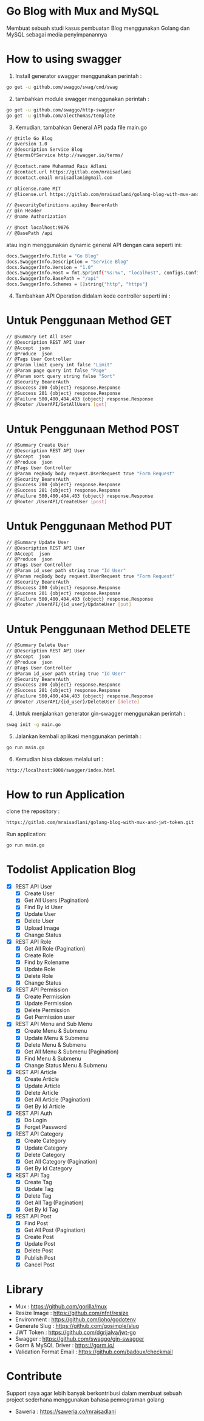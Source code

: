 # Go Blog with Mux and MySQL
Membuat sebuah studi kasus pembuatan Blog menggunakan Golang dan MySQL sebagai media penyimpanannya

# How to using swagger
1. Install generator swagger menggunakan perintah :
```sh
go get -u github.com/swaggo/swag/cmd/swag
```
2. tambahkan module swagger menggunakan perintah :
```sh
go get -u github.com/swaggo/http-swagger
go get -u github.com/alecthomas/template
```
3. Kemudian, tambahkan General API pada file main.go
 ```sh
// @title Go Blog
// @version 1.0
// @description Service Blog
// @termsOfService http://swagger.io/terms/

// @contact.name Muhammad Rais Adlani
// @contact.url https://gitlab.com/mraisadlani
// @contact.email mraisadlani@gmail.com

// @license.name MIT
// @license.url https://gitlab.com/mraisadlani/golang-blog-with-mux-and-jwt-token/-/blob/main/LICENSE

// @securityDefinitions.apikey BearerAuth
// @in Header
// @name Authorization

// @host localhost:9876
// @BasePath /api
 ```
atau ingin menggunakan dynamic general API dengan cara seperti ini:
```sh
docs.SwaggerInfo.Title = "Go Blog"
docs.SwaggerInfo.Description = "Service Blog"
docs.SwaggerInfo.Version = "1.0"
docs.SwaggerInfo.Host = fmt.Sprintf("%s:%v", "localhost", configs.Config.Server.PORT)
docs.SwaggerInfo.BasePath = "/api"
docs.SwaggerInfo.Schemes = []string{"http", "https"}
```

4. Tambahkan API Operation didalam kode controller seperti ini :
# Untuk Penggunaan Method GET
```sh
// @Summary Get All User
// @Description REST API User
// @Accept  json
// @Produce  json
// @Tags User Controller
// @Param limit query int false "Limit"
// @Param page query int false "Page"
// @Param sort query string false "Sort"
// @Security BearerAuth
// @Success 200 {object} response.Response
// @Success 201 {object} response.Response
// @Failure 500,400,404,403 {object} response.Response
// @Router /UserAPI/GetAllUsers [get]
```

# Untuk Penggunaan Method POST
```sh
// @Summary Create User
// @Description REST API User
// @Accept  json
// @Produce  json
// @Tags User Controller
// @Param reqBody body request.UserRequest true "Form Request"
// @Security BearerAuth
// @Success 200 {object} response.Response
// @Success 201 {object} response.Response
// @Failure 500,400,404,403 {object} response.Response
// @Router /UserAPI/CreateUser [post]
```

# Untuk Penggunaan Method PUT
```sh
// @Summary Update User
// @Description REST API User
// @Accept  json
// @Produce  json
// @Tags User Controller
// @Param id_user path string true "Id User"
// @Param reqBody body request.UserRequest true "Form Request"
// @Security BearerAuth
// @Success 200 {object} response.Response
// @Success 201 {object} response.Response
// @Failure 500,400,404,403 {object} response.Response
// @Router /UserAPI/{id_user}/UpdateUser [put]
```

# Untuk Penggunaan Method DELETE
```sh
// @Summary Delete User
// @Description REST API User
// @Accept  json
// @Produce  json
// @Tags User Controller
// @Param id_user path string true "Id User"
// @Security BearerAuth
// @Success 200 {object} response.Response
// @Success 201 {object} response.Response
// @Failure 500,400,404,403 {object} response.Response
// @Router /UserAPI/{id_user}/DeleteUser [delete]
```

4. Untuk menjalankan generator gin-swagger menggunakan perintah :
```sh
swag init -g main.go
```

5. Jalankan kembali aplikasi menggunakan perintah :
```sh
go run main.go
```

6. Kemudian bisa diakses melalui url :
```sh
http://localhost:9000/swagger/index.html
```

# How to run Application
clone the repository :
```sh
https://gitlab.com/mraisadlani/golang-blog-with-mux-and-jwt-token.git
```

Run application:
```sh
go run main.go
```

# Todolist Application Blog
- [x] REST API User
  - [x] Create User
  - [x] Get All Users (Pagination)
  - [x] Find By Id User
  - [x] Update User
  - [x] Delete User
  - [x] Upload Image
  - [x] Change Status
- [x] REST API Role
  - [x] Get All Role (Pagination)
  - [x] Create Role
  - [x] Find by Rolename
  - [x] Update Role
  - [x] Delete Role
  - [x] Change Status
- [x] REST API Permission
  - [x] Create Permission
  - [x] Update Permission
  - [x] Delete Permission
  - [x] Get Permission user
- [x] REST API Menu and Sub Menu
  - [x] Create Menu & Submenu
  - [x] Update Menu & Submenu
  - [x] Delete Menu & Submenu
  - [x] Get All Menu & Submenu (Pagination)
  - [x] Find Menu & Submenu
  - [x] Change Status Menu & Submenu
- [x] REST API Article
  - [x] Create Article
  - [x] Update Article
  - [x] Delete Article
  - [x] Get All Article (Pagination)
  - [x] Get By Id Article
- [x] REST API Auth
  - [x] Do Login
  - [x] Forget Password
- [x] REST API Category
  - [x] Create Category
  - [x] Update Category
  - [x] Delete Category
  - [x] Get All Category (Pagination)
  - [x] Get By Id Category
- [x] REST API Tag
  - [x] Create Tag
  - [x] Update Tag
  - [x] Delete Tag
  - [x] Get All Tag (Pagination)
  - [x] Get By Id Tag
- [x] REST API Post
  - [x] Find Post
  - [x] Get All Post (Pagination)
  - [x] Create Post
  - [x] Update Post
  - [x] Delete Post
  - [x] Publish Post
  - [x] Cancel Post

# Library
- Mux : https://github.com/gorilla/mux
- Resize Image : https://github.com/nfnt/resize
- Environment : https://github.com/joho/godotenv
- Generate Slug : https://github.com/gosimple/slug
- JWT Token : https://github.com/dgrijalva/jwt-go
- Swagger : https://github.com/swaggo/gin-swagger
- Gorm & MySQL Driver : https://gorm.io/
- Validation Format Email : https://github.com/badoux/checkmail

# Contribute
Support saya agar lebih banyak berkontribusi dalam membuat sebuah project sederhana menggunakan bahasa pemrograman golang
- Saweria : https://saweria.co/mraisadlani
